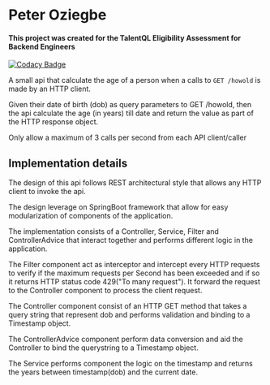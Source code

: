 # Peter Oziegbe

#### This project was created for the TalentQL Eligibility Assessment for Backend Engineers

[![Codacy Badge](https://app.codacy.com/project/badge/Grade/6ec19482eea94263b134c8b00875ba22)](https://www.codacy.com/gh/perowiski/age-calculator/dashboard?utm_source=github.com&amp;utm_medium=referral&amp;utm_content=perowiski/age-calculator&amp;utm_campaign=Badge_Grade)

A small api that calculate the age of a person when a calls to `GET /howold` is made by an HTTP client.

Given their date of birth (dob) as query parameters to GET /howold, then the api calculate the age (in years) till date and return the value as part of the HTTP response object. 

Only allow a maximum of 3 calls per second from each API client/caller

## Implementation details

The design of this api follows REST architectural style that allows any HTTP client to invoke the api.

The design leverage on SpringBoot framework that allow for easy modularization of components of the application.

The implementation consists of a Controller, Service, Filter and ControllerAdvice that interact together and performs different logic in the application.

The Filter component act as interceptor and intercept every HTTP requests to verify if the maximum requests per Second has been exceeded and if so it returns HTTP status code 429("To many request"). It forward the request to the Controller component to process the client request.

The Controller component consist of an HTTP GET method that takes a query string that represent dob and performs validation and binding to a Timestamp object.

The ControllerAdvice component perform data conversion and aid the Controller to bind the querystring to a Timestamp object.

The Service performs component the logic on the timestamp and returns the years between timestamp(dob) and the current date.
